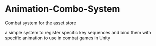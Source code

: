 # Animation-Combo-System
Combat system for the asset store

a simple system to register specific key sequences and bind them with specific animation to use in combat games in Unity
